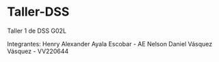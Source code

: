 # Taller-DSS
Taller 1 de DSS G02L

Integrantes:
Henry Alexander Ayala Escobar - AE
Nelson Daniel Vásquez Vásquez - VV220644
